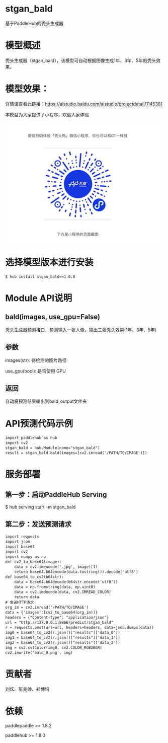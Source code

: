 # stgan_bald
基于PaddleHub的秃头生成器
# 模型概述
秃头生成器（stgan_bald），该模型可自动根据图像生成1年、3年、5年的秃头效果。
# 模型效果：

详情请查看此链接：https://aistudio.baidu.com/aistudio/projectdetail/1145381

本模型为大家提供了小程序，欢迎大家体验

![image](https://github.com/1084667371/stgan_bald/blob/main/images/code.jpg)

# 选择模型版本进行安装
    $ hub install stgan_bald==1.0.0
# Module API说明
## bald(images, use_gpu=False)
秃头生成器预测接口，预测输入一张人像，输出三张秃头效果(1年、3年、5年)
## 参数
images(str): 待检测的图片路径

use_gpu(bool): 是否使用 GPU
## 返回
自动将预测结果输出到bald_output文件夹
# API预测代码示例
    import paddlehub as hub
    import cv2
    stgan_bald = hub.Module(name="stgan_bald")
    result = stgan_bald.bald(images=[cv2.imread('/PATH/TO/IMAGE')])
# 服务部署
## 第一步：启动PaddleHub Serving
$ hub serving start -m stgan_bald
## 第二步：发送预测请求
    import requests
    import json
    import base64
    import cv2
    import numpy as np
    def cv2_to_base64(image):
        data = cv2.imencode('.jpg', image)[1]
        return base64.b64encode(data.tostring()).decode('utf8')
    def base64_to_cv2(b64str):
        data = base64.b64decode(b64str.encode('utf8'))
        data = np.fromstring(data, np.uint8)
        data = cv2.imdecode(data, cv2.IMREAD_COLOR)
        return data
    # 发送HTTP请求
    org_im = cv2.imread('/PATH/TO/IMAGE')
    data = {'images':[cv2_to_base64(org_im)]}
    headers = {"Content-type": "application/json"}
    url = "http://127.0.0.1:8866/predict/stgan_bald"
    r = requests.post(url=url, headers=headers, data=json.dumps(data))
    img0 = base64_to_cv2(r.json()["results"]['data_0'])
    img1 = base64_to_cv2(r.json()["results"]['data_1'])
    img2 = base64_to_cv2(r.json()["results"]['data_2'])
    img = cv2.cvtColor(img0, cv2.COLOR_RGB2BGR)
    cv2.imwrite('bald_0.png', img)
# 贡献者
刘炫、彭兆帅、郑博培
# 依赖
paddlepaddle >= 1.8.2 

paddlehub >= 1.8.0

